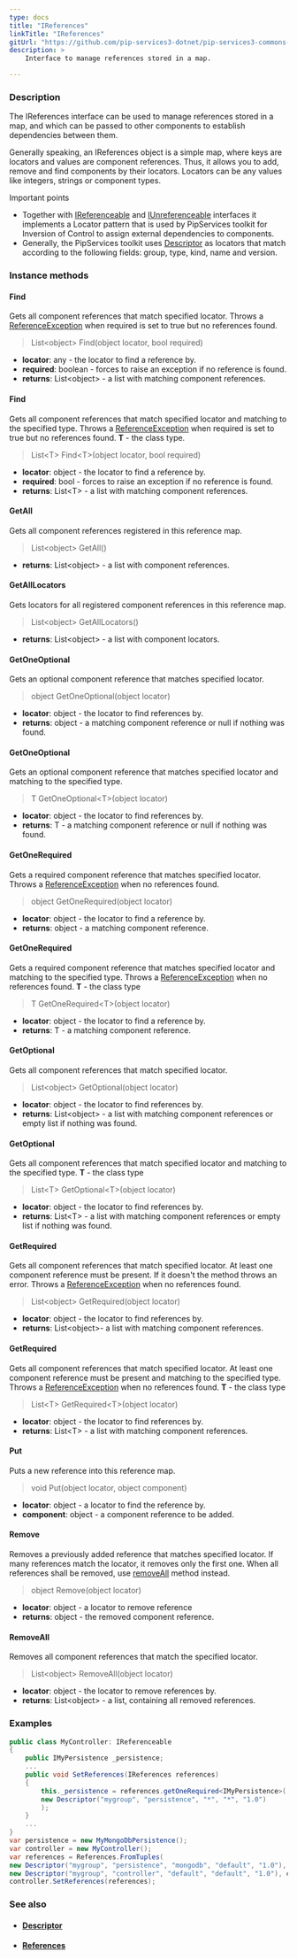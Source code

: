 ```yaml
---
type: docs
title: "IReferences"
linkTitle: "IReferences"
gitUrl: "https://github.com/pip-services3-dotnet/pip-services3-commons-dotnet"
description: >
    Interface to manage references stored in a map.

---
```


### Description

The IReferences interface can be used to manage references stored in a map, and which can be passed to other components to establish dependencies between them.

Generally speaking, an IReferences object is a simple map, where keys are locators and values are component references. Thus, it allows you to add, remove and find components    by their locators. Locators can be any values like integers, strings or component types. 

Important points

- Together with [IReferenceable](../ireferenceable) and [IUnreferenceable](../iunreferenceable) interfaces it implements a Locator pattern that is used by PipServices toolkit for Inversion of Control to assign external dependencies to components. 
- Generally, the PipServices toolkit uses [Descriptor](../descriptor) as locators that match according to the following fields: group, type, kind, name and version.
 
### Instance methods

#### Find
Gets all component references that match specified locator. 
Throws a [ReferenceException](../reference_exception) when required is set to true but no references found.

> List\<object\> Find(object locator, bool required)

- **locator**: any - the locator to find a reference by.
- **required**: boolean - forces to raise an exception if no reference is found.
- **returns**: List\<object\> - a list with matching component references.

#### Find
Gets all component references that match specified locator and matching to the specified type.
Throws a [ReferenceException](../reference_exception) when required is set to true but no references found.
**T** - the class type.

> List\<T\> Find\<T\>(object locator, bool required)

- **locator**: object - the locator to find a reference by.
- **required**: bool - forces to raise an exception if no reference is found.
- **returns**: List\<T\> - a list with matching component references.

#### GetAll
Gets all component references registered in this reference map.

> List\<object\> GetAll()

- **returns**: List\<object\> - a list with component references.

#### GetAllLocators
Gets locators for all registered component references in this reference map.

> List\<object\> GetAllLocators()

- **returns**: List\<object\> - a list with component locators.

#### GetOneOptional
Gets an optional component reference that matches specified locator.

> object GetOneOptional(object locator)

- **locator**: object - the locator to find references by.
- **returns**: object - a matching component reference or null if nothing was found.


#### GetOneOptional
Gets an optional component reference that matches specified locator and matching to the specified type.

> T GetOneOptional\<T\>(object locator)

- **locator**: object - the locator to find references by.
- **returns**: T - a matching component reference or null if nothing was found.


#### GetOneRequired
Gets a required component reference that matches specified locator.  
Throws a [ReferenceException](../reference_exception) when no references found.

> object GetOneRequired(object locator)

- **locator**: object  - the locator to find a reference by.
- **returns**: object  - a matching component reference.


#### GetOneRequired
Gets a required component reference that matches specified locator and matching to the specified type.
Throws a [ReferenceException](../reference_exception) when no references found.
**T** - the class type

> T GetOneRequired\<T\>(object locator)

- **locator**: object - the locator to find a reference by.
- **returns**: T - a matching component reference.


#### GetOptional
Gets all component references that match specified locator.

> List\<object\> GetOptional(object locator)

- **locator**: object - the locator to find references by.	 
- **returns**: List\<object\> - a list with matching component references or empty list if nothing was found.


#### GetOptional
Gets all component references that match specified locator and matching to the specified type.
**T** - the class type

> List\<T\> GetOptional\<T\>(object locator)

- **locator**: object - the locator to find references by.	 
- **returns**: List\<T\> - a list with matching component references or empty list if nothing was found.


#### GetRequired
Gets all component references that match specified locator. 
At least one component reference must be present.
If it doesn't the method throws an error. 
Throws a [ReferenceException](../reference_exception) when no references found.

> List\<object\> GetRequired(object locator)

- **locator**: object - the locator to find references by.
- **returns**: List\<object\>- a list with matching component references.


#### GetRequired
Gets all component references that match specified locator. 
At least one component reference must be present and matching to the specified type.
Throws a [ReferenceException](../reference_exception) when no references found.
**T** - the class type

> List\<T\> GetRequired\<T\>(object locator)

- **locator**: object - the locator to find references by.
- **returns**: List\<T\> - a list with matching component references.


#### Put
Puts a new reference into this reference map.

> void Put(object locator, object component)

- **locator**: object - a locator to find the reference by.
- **component**: object - a component reference to be added.

#### Remove
Removes a previously added reference that matches specified locator.
If many references match the locator, it removes only the first one.
When all references shall be removed, use [removeAll](#removeall) method instead.

> object Remove(object locator)

- **locator**: object - a locator to remove reference
- **returns**: object - the removed component reference.


#### RemoveAll
Removes all component references that match the specified locator. 

> List\<object\> RemoveAll(object locator)

- **locator**: object - the locator to remove references by.
- **returns**: List\<object\> - a list, containing all removed references.

### Examples

```cs
public class MyController: IReferenceable 
{
    public IMyPersistence _persistence;
    ...    
    public void SetReferences(IReferences references)
    {
        this._persistence = references.getOneRequired<IMyPersistence>(
        new Descriptor("mygroup", "persistence", "*", "*", "1.0")
        );
    }
    ...
}
var persistence = new MyMongoDbPersistence();
var controller = new MyController();
var references = References.FromTuples(
new Descriptor("mygroup", "persistence", "mongodb", "default", "1.0"), persistence,
new Descriptor("mygroup", "controller", "default", "default", "1.0"), controller );
controller.SetReferences(references);

```


### See also
- #### [Descriptor](../descriptor)
- #### [References](../references)

